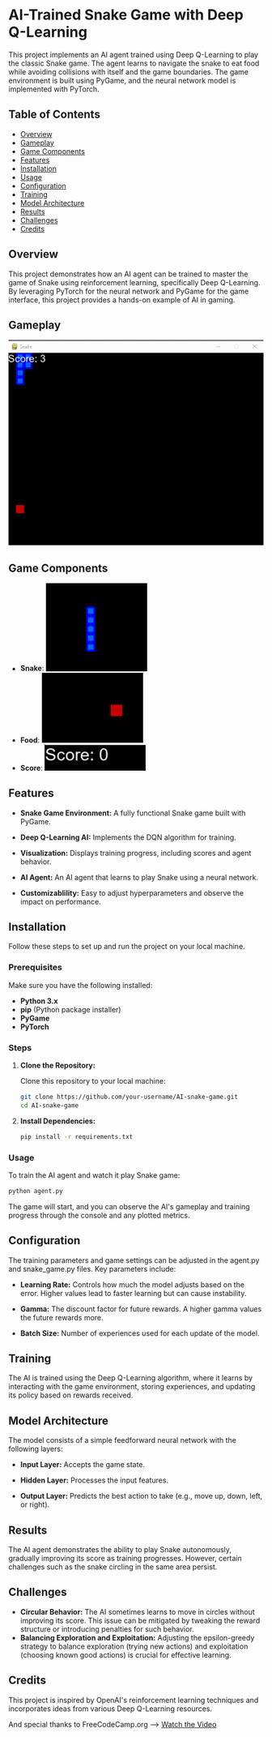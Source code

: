 # AI-Trained Snake Game with Deep Q-Learning

This project implements an AI agent trained using Deep Q-Learning to play the classic Snake game. The agent learns to navigate the snake to eat food while avoiding collisions with itself and the game boundaries. The game environment is built using PyGame, and the neural network model is implemented with PyTorch.

## Table of Contents

- [Overview](#overview)
- [Gameplay](#gameplay)
- [Game Components](#game-components)
- [Features](#features)
- [Installation](#installation)
- [Usage](#usage)
- [Configuration](#configuration)
- [Training](#training)
- [Model Architecture](#model-architecture)
- [Results](#results)
- [Challenges](#challenges)
- [Credits](#credits)

## Overview

This project demonstrates how an AI agent can be trained to master the game of Snake using reinforcement learning, specifically Deep Q-Learning. By leveraging PyTorch for the neural network and PyGame for the game interface, this project provides a hands-on example of AI in gaming.

## Gameplay

![Gameplay](assets\snake.gif)

## Game Components

- **Snake**: <img src="assets/snake.png" alt="Snake" width="200" />
- **Food**: <img src="assets/food.png" alt="Food" width="200" />
- **Score**: <img src="assets/snake-score.png" alt="Score" width="200" />

## Features

- **Snake Game Environment:**
  A fully functional Snake game built with PyGame.
- **Deep Q-Learning AI:**
  Implements the DQN algorithm for training.

- **Visualization:**
  Displays training progress, including scores and agent behavior.

- **AI Agent:**
  An AI agent that learns to play Snake using a neural network.

- **Customizablility:**
  Easy to adjust hyperparameters and observe the impact on performance.

## Installation

Follow these steps to set up and run the project on your local machine.

### Prerequisites

Make sure you have the following installed:

- **Python 3.x**
- **pip** (Python package installer)
- **PyGame**
- **PyTorch**

### Steps

1. **Clone the Repository:**

   Clone this repository to your local machine:

   ```bash
   git clone https://github.com/your-username/AI-snake-game.git
   cd AI-snake-game

   ```

2. **Install Dependencies:**
   ```bash
   pip install -r requirements.txt
   ```

### Usage

To train the AI agent and watch it play Snake game:

```bash
python agent.py
```

The game will start, and you can observe the AI's gameplay and training progress through the console and any plotted metrics.

## Configuration

The training parameters and game settings can be adjusted in the agent.py and snake_game.py files. Key parameters include:

- **Learning Rate:**
  Controls how much the model adjusts based on the error. Higher values lead to faster learning but can cause instability.
- **Gamma:**
  The discount factor for future rewards. A higher gamma values the future rewards more.

- **Batch Size:**
  Number of experiences used for each update of the model.

## Training

The AI is trained using the Deep Q-Learning algorithm, where it learns by interacting with the game environment, storing experiences, and updating its policy based on rewards received.

## Model Architecture

The model consists of a simple feedforward neural network with the following layers:

- **Input Layer:**
  Accepts the game state.
- **Hidden Layer:**
  Processes the input features.

- **Output Layer:**
  Predicts the best action to take (e.g., move up, down, left, or right).

## Results

The AI agent demonstrates the ability to play Snake autonomously, gradually improving its score as training progresses. However, certain challenges such as the snake circling in the same area persist.

## Challenges

- **Circular Behavior:**
  The AI sometimes learns to move in circles without improving its score. This issue can be mitigated by tweaking the reward structure or introducing penalties for such behavior.
- **Balancing Exploration and Exploitation:**
  Adjusting the epsilon-greedy strategy to balance exploration (trying new actions) and exploitation (choosing known good actions) is crucial for effective learning.

## Credits

This project is inspired by OpenAI's reinforcement learning techniques and incorporates ideas from various Deep Q-Learning resources.

And special thanks to FreeCodeCamp.org -->
[Watch the Video](https://youtu.be/L8ypSXwyBds?si=mVKFI6mhNj3GREQd)
